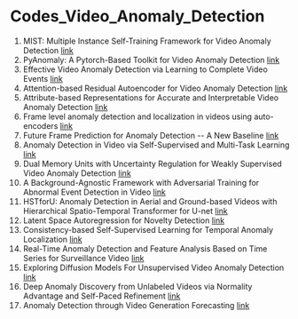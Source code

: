 # Codes_Video_Anomaly_Detection
1. MIST: Multiple Instance Self-Training Framework for Video Anomaly Detection [link](https://github.com/fjchange/MIST_VAD)
2. PyAnomaly: A Pytorch-Based Toolkit for Video Anomaly Detection [link](https://github.com/YuhaoCheng/PyAnomaly)
3. Effective Video Anomaly Detection via Learning to Complete Video Events [link](https://github.com/yuguangnudt/VEC_VAD)
4. Attention-based Residual Autoencoder for Video Anomaly Detection [link](https://github.com/vt-le/astnet)
5. Attribute-based Representations for Accurate and Interpretable Video Anomaly Detection [link](https://github.com/talreiss/Accurate-Interpretable-VAD)
6. Frame level anomaly detection and localization in videos using auto-encoders [link](https://github.com/tnybny/Frame-level-anomalies-in-videos)
7. Future Frame Prediction for Anomaly Detection -- A New Baseline [link](https://github.com/fjchange/pytorch_ano_pre?tab=readme-ov-file)
8. Anomaly Detection in Video via Self-Supervised and Multi-Task Learning [link](https://github.com/lilygeorgescu/AED-SSMTL)
9. Dual Memory Units with Uncertainty Regulation for Weakly Supervised Video Anomaly Detection [link](https://github.com/henrryzh1/UR-DMU)
10. A Background-Agnostic Framework with Adversarial Training for Abnormal Event Detection in Video [link](https://github.com/lilygeorgescu/AED)
11. HSTforU: Anomaly Detection in Aerial and Ground-based Videos with Hierarchical Spatio-Temporal Transformer for U-net [link](https://github.com/vt-le/HSTforU)
12. Latent Space Autoregression for Novelty Detection [link](https://github.com/NjuHaoZhang/AutoregressModel-AE_VAD_CVPR2019)
13. Consistency-based Self-Supervised Learning for Temporal Anomaly Localization [link](https://github.com/aimagelab/CSL-TAL)
14. Real-Time Anomaly Detection and Feature Analysis Based on Time Series for Surveillance Video [link](https://github.com/jingyuanchan/Real-time-video-anomaly-detection)
15. Exploring Diffusion Models For Unsupervised Video Anomaly Detection [link](https://github.com/AnilOsmanTur/video_anomaly_diffusion)
16. Deep Anomaly Discovery from Unlabeled Videos via Normality Advantage and Self-Paced Refinement [link](https://github.com/yuguangnudt/LBR_SPR)
17. Anomaly Detection through Video Generation Forecasting [link](https://github.com/fshofmann/video-anomaly-detection)
